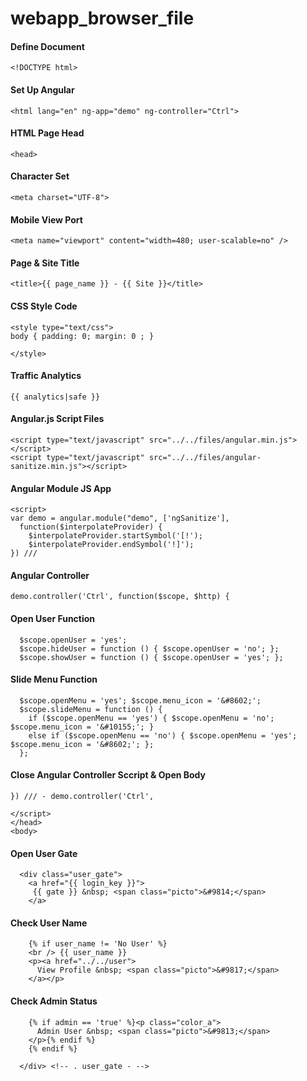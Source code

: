# webapp_browser_file


#### Define Document

```
<!DOCTYPE html>
```

#### Set Up Angular 
```
<html lang="en" ng-app="demo" ng-controller="Ctrl">
```

#### HTML Page Head 
```
<head>
```

#### Character Set
```
<meta charset="UTF-8">
```

#### Mobile View Port 
```
<meta name="viewport" content="width=480; user-scalable=no" />
```

#### Page & Site Title
```
<title>{{ page_name }} - {{ Site }}</title>
```

#### CSS Style Code 
```
<style type="text/css">
body { padding: 0; margin: 0 ; }

</style>
```

#### Traffic Analytics
```
{{ analytics|safe }}
```

#### Angular.js Script Files
```
<script type="text/javascript" src="../../files/angular.min.js"></script>
<script type="text/javascript" src="../../files/angular-sanitize.min.js"></script>
```

#### Angular Module JS App
```
<script>
var demo = angular.module("demo", ['ngSanitize'],
  function($interpolateProvider) {
    $interpolateProvider.startSymbol('[!');
    $interpolateProvider.endSymbol('!]');
}) ///

```

#### Angular Controller
```
demo.controller('Ctrl', function($scope, $http) {
```

#### Open User Function
```
  $scope.openUser = 'yes';
  $scope.hideUser = function () { $scope.openUser = 'no'; };
  $scope.showUser = function () { $scope.openUser = 'yes'; };
```

#### Slide Menu Function
```
  $scope.openMenu = 'yes'; $scope.menu_icon = '&#8602;';
  $scope.slideMenu = function () { 
    if ($scope.openMenu == 'yes') { $scope.openMenu = 'no'; $scope.menu_icon = '&#10155;'; }
    else if ($scope.openMenu == 'no') { $scope.openMenu = 'yes'; $scope.menu_icon = '&#8602;'; };
  };
```

#### Close Angular Controller Sccript & Open Body
```
}) /// - demo.controller('Ctrl',

</script>
</head>
<body>
```

#### Open User Gate
```
  <div class="user_gate">
    <a href="{{ login_key }}">
     {{ gate }} &nbsp; <span class="picto">&#9814;</span>
    </a>
```

#### Check User Name 
```
    {% if user_name != 'No User' %}
    <br /> {{ user_name }}
    <p><a href="../../user">
      View Profile &nbsp; <span class="picto">&#9817;</span>
    </a></p>
```

#### Check Admin Status
```
    {% if admin == 'true' %}<p class="color_a">
      Admin User &nbsp; <span class="picto">&#9813;</span>
    </p>{% endif %}
    {% endif %}

  </div> <!-- . user_gate - -->
```


